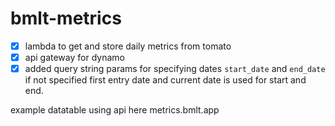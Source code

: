 # bmlt-metrics

- [x] lambda to get and store daily metrics from tomato
- [X] api gateway for dynamo
- [X] added query string params for specifying dates `start_date` and `end_date` if not specified first entry date and current date is used for start and end.

example datatable using api here metrics.bmlt.app
